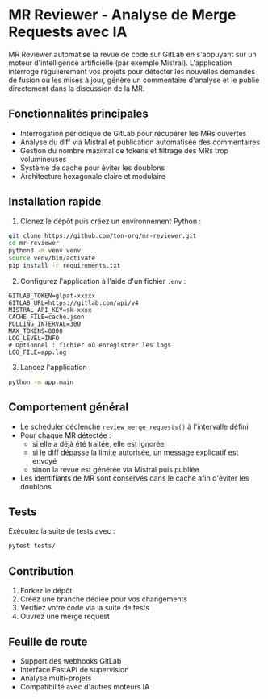 # MR Reviewer - Analyse de Merge Requests avec IA

MR Reviewer automatise la revue de code sur GitLab en s'appuyant sur un moteur d'intelligence artificielle (par exemple Mistral). L'application interroge régulièrement vos projets pour détecter les nouvelles demandes de fusion ou les mises à jour, génère un commentaire d'analyse et le publie directement dans la discussion de la MR.

## Fonctionnalités principales

- Interrogation périodique de GitLab pour récupérer les MRs ouvertes
- Analyse du diff via Mistral et publication automatisée des commentaires
- Gestion du nombre maximal de tokens et filtrage des MRs trop volumineuses
- Système de cache pour éviter les doublons
- Architecture hexagonale claire et modulaire

## Installation rapide

1. Clonez le dépôt puis créez un environnement Python :

```bash
git clone https://github.com/ton-org/mr-reviewer.git
cd mr-reviewer
python3 -m venv venv
source venv/bin/activate
pip install -r requirements.txt
```

2. Configurez l'application à l'aide d'un fichier `.env` :

```dotenv
GITLAB_TOKEN=glpat-xxxxx
GITLAB_URL=https://gitlab.com/api/v4
MISTRAL_API_KEY=sk-xxxx
CACHE_FILE=cache.json
POLLING_INTERVAL=300
MAX_TOKENS=8000
LOG_LEVEL=INFO
# Optionnel : fichier où enregistrer les logs
LOG_FILE=app.log
```

3. Lancez l'application :

```bash
python -m app.main
```

## Comportement général

- Le scheduler déclenche `review_merge_requests()` à l'intervalle défini
- Pour chaque MR détectée :
  - si elle a déjà été traitée, elle est ignorée
  - si le diff dépasse la limite autorisée, un message explicatif est envoyé
  - sinon la revue est générée via Mistral puis publiée
- Les identifiants de MR sont conservés dans le cache afin d'éviter les doublons

## Tests

Exécutez la suite de tests avec :

```bash
pytest tests/
```

## Contribution

1. Forkez le dépôt
2. Créez une branche dédiée pour vos changements
3. Vérifiez votre code via la suite de tests
4. Ouvrez une merge request

## Feuille de route

- Support des webhooks GitLab
- Interface FastAPI de supervision
- Analyse multi-projets
- Compatibilité avec d'autres moteurs IA
